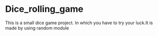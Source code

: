 # Dice_rolling_game
This is a small dice game project. In which you have to try your luck.It is made by using random module
